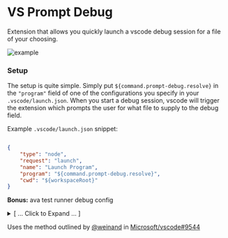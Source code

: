 # VS Prompt Debug

Extension that allows you quickly launch a vscode debug session for a file of your choosing.

![example](https://raw.githubusercontent.com/rozzzly/vscode-prompt-debug/master/img/anim.gif)

### Setup

The setup is quite simple. Simply put `${command.prompt-debug.resolve}` in the `"program"` field
of one of the configurations you specify in your `.vscode/launch.json`. When you start a debug session, vscode will
trigger the extension which prompts the user for what file to supply to the debug field.

Example `.vscode/launch.json` snippet:
```json

{
    "type": "node",
    "request": "launch",
    "name": "Launch Program",
    "program": "${command.prompt-debug.resolve}",
    "cwd": "${workspaceRoot}"
}

```


**Bonus:** ava test runner debug config

<details>
    <summary>
    [ ... Click to Expand ... ]
    </summary>

```json
{
    "version": "0.2.0",
    "configurations": [
        {
            "name": "debug(node2/launch)",
            "type": "node2",
            "request": "launch",
            "program": "${workspaceRoot}/node_modules/ava/profile.js",
            "cwd": "${workspaceRoot}",
            "runtimeArgs": [ ],

            "args": [
                "--verbose",
                "${command.prompt-debug.resolve}"
            ],
            "env": {
                "NODE_ENV": "development"
            },
            "smartStep": true,
            "sourceMaps": true,
            "internalConsoleOptions": "openOnSessionStart",
            "stopOnEntry": false
        }
    ]
}
```

</details>


Uses the method outlined by [@weinand](https://github.com/weinand) in [Microsoft/vscode#9544](https://github.com/Microsoft/vscode/issues/9544)